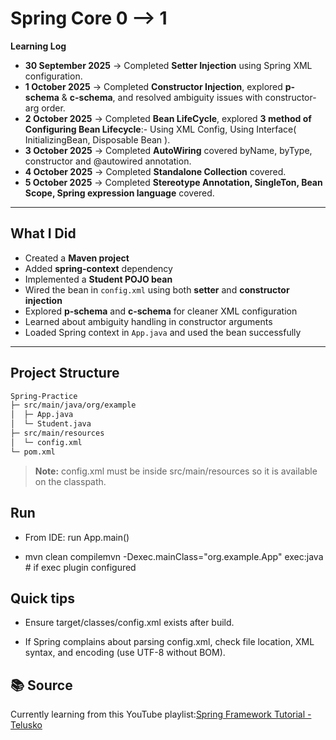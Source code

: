 
# Spring Core 0 --> 1

**Learning Log**

- **30 September 2025** → Completed **Setter Injection** using Spring XML configuration.
- **1 October 2025** → Completed **Constructor Injection**, explored **p-schema** & **c-schema**, and resolved ambiguity issues with constructor-arg order.
- **2 October 2025** → Completed **Bean LifeCycle**, explored **3 method of Configuring Bean Lifecycle**:- Using XML Config, Using Interface( InitializingBean, Disposable Bean ).
- **3 October 2025** → Completed **AutoWiring** covered byName, byType, constructor and @autowired annotation.
- **4 October 2025** → Completed **Standalone Collection** covered.
- **5 October 2025** → Completed **Stereotype Annotation, SingleTon, Bean Scope, Spring expression language** covered.

---

## What I Did

- Created a **Maven project**
- Added **spring-context** dependency
- Implemented a **Student POJO bean**
- Wired the bean in `config.xml` using both **setter** and **constructor injection**
- Explored **p-schema** and **c-schema** for cleaner XML configuration
- Learned about ambiguity handling in constructor arguments
- Loaded Spring context in `App.java` and used the bean successfully

---

## Project Structure

```bash
Spring-Practice  
├─ src/main/java/org/example  
│  ├─ App.java  
│  └─ Student.java  
├─ src/main/resources  
│  └─ config.xml  
└─ pom.xml
```

> **Note:** config.xml must be inside src/main/resources so it is available on the classpath.

Run
---

*   From IDE: run App.main()

*   mvn clean compilemvn -Dexec.mainClass="org.example.App" exec:java # if exec plugin configured


Quick tips
----------

*   Ensure target/classes/config.xml exists after build.

*   If Spring complains about parsing config.xml, check file location, XML syntax, and encoding (use UTF-8 without BOM).

📚 Source
---------

Currently learning from this YouTube playlist:[Spring Framework Tutorial - Telusko](https://www.youtube.com/playlist?list=PL0zysOflRCekeiERASkpi-crREVensZGS)